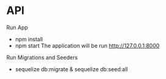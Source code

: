 # API

Run App

- npm install
- npm start
The application will be run http://127.0.0.1:8000

Run Migrations and Seeders

- sequelize db:migrate & sequelize db:seed:all